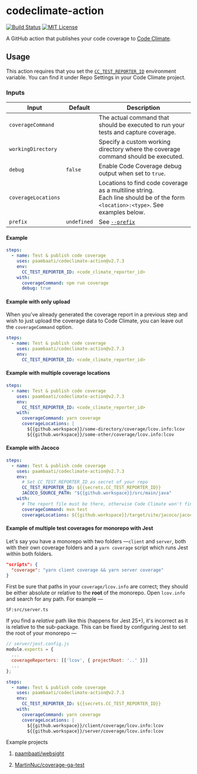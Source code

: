 # codeclimate-action

[![Build Status](https://github.com/paambaati/codeclimate-action/workflows/PR%20Checks/badge.svg)](https://actions-badge.atrox.dev/paambaati/codeclimate-action/goto) [![MIT License](https://img.shields.io/badge/License-MIT-blue.svg)](LICENSE)

A GitHub action that publishes your code coverage to [Code Climate](http://codeclimate.com/).

## Usage

This action requires that you set the [`CC_TEST_REPORTER_ID`](https://docs.codeclimate.com/docs/configuring-test-coverage) environment variable. You can find it under Repo Settings in your Code Climate project.

### Inputs

| Input               | Default         | Description                                                                        |
| ------------------- | --------------- | ---------------------------------------------------------------------------------- |
| `coverageCommand`   |                 | The actual command that should be executed to run your tests and capture coverage. |
| `workingDirectory`  |                 | Specify a custom working directory where the coverage command should be executed.  |
| `debug`             | `false`         | Enable Code Coverage debug output when set to `true`.                              |
| `coverageLocations` |                 | Locations to find code coverage as a multiline string.<br>Each line should be of the form `<location>:<type>`. See examples below.
| `prefix`            | `undefined`     | See [`--prefix`](https://docs.codeclimate.com/docs/configuring-test-coverage)      |

#### Example

```yaml
steps:
  - name: Test & publish code coverage
    uses: paambaati/codeclimate-action@v2.7.3
    env:
      CC_TEST_REPORTER_ID: <code_climate_reporter_id>
    with:
      coverageCommand: npm run coverage
      debug: true
```

#### Example with only upload

When you've already generated the coverage report in a previous step and wish to just upload the coverage data to Code Climate, you can leave out the `coverageCommand` option.

```yaml
steps:
  - name: Test & publish code coverage
    uses: paambaati/codeclimate-action@v2.7.3
    env:
      CC_TEST_REPORTER_ID: <code_climate_reporter_id>
```

#### Example with multiple coverage locations

```yaml
steps:
  - name: Test & publish code coverage
    uses: paambaati/codeclimate-action@v2.7.3
    env:
      CC_TEST_REPORTER_ID: <code_climate_reporter_id>
    with:
      coverageCommand: yarn coverage
      coverageLocations: |
        ${{github.workspace}}/some-directory/coverage/lcov.info:lcov
        ${{github.workspace}}/some-other/coverage/lcov.info:lcov
```

#### Example with Jacoco

```yaml
steps:
  - name: Test & publish code coverage
    uses: paambaati/codeclimate-action@v2.7.3
    env:
      # Set CC_TEST_REPORTER_ID as secret of your repo
      CC_TEST_REPORTER_ID: ${{secrets.CC_TEST_REPORTER_ID}}
      JACOCO_SOURCE_PATH: "${{github.workspace}}/src/main/java"
    with:
      # The report file must be there, otherwise Code Climate won't find it
      coverageCommand: mvn test
      coverageLocations: ${{github.workspace}}/target/site/jacoco/jacoco.xml:jacoco
```

#### Example of multiple test coverages for monorepo with Jest

Let's say you have a monorepo with two folders —`client` and `server`, both with their own coverage folders and a `yarn coverage` script which runs Jest within both folders.

```json
"scripts": {
  "coverage": "yarn client coverage && yarn server coverage"
}
```

First be sure that paths in your `coverage/lcov.info` are correct; they should be either absolute or relative to the **root** of the monorepo. Open `lcov.info` and search for any path. For example —

```lcov
SF:src/server.ts
```

If you find a *relative* path like this (happens for Jest 25+), it's incorrect as it is relative to the sub-package. This can be fixed by configuring Jest to set the root of your monorepo —

```javascript
// server/jest.config.js
module.exports = {
  ...
  coverageReporters: [['lcov', { projectRoot: '..' }]]
  ...
};
```

```yaml
steps:
  - name: Test & publish code coverage
    uses: paambaati/codeclimate-action@v2.7.3
    env:
      CC_TEST_REPORTER_ID: ${{secrets.CC_TEST_REPORTER_ID}}
    with:
      coverageCommand: yarn coverage
      coverageLocations: |
        ${{github.workspace}}/client/coverage/lcov.info:lcov
        ${{github.workspace}}/server/coverage/lcov.info:lcov
```

Example projects

1. [paambaati/websight](https://github.com/paambaati/websight/blob/ae00c393cd6cdf8c4d0fce1195293b761fa689ad/.github/workflows/ci.yml#L33-L49)

2. [MartinNuc/coverage-ga-test](https://github.com/MartinNuc/coverage-ga-test/blob/master/.github/workflows/ci.yaml)
